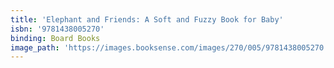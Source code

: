 ```yaml
---
title: 'Elephant and Friends: A Soft and Fuzzy Book for Baby'
isbn: '9781438005270'
binding: Board Books
image_path: 'https://images.booksense.com/images/270/005/9781438005270.jpg'
---
```


